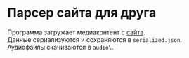 # Парсер сайта для друга
Программа загружает медиаконтент с [сайта](https://www.rong-chang.com/).
<br/>Данные сериализуются и сохраняются в `serialized.json`.
<br/>Аудиофайлы скачиваются в `audio\`.
